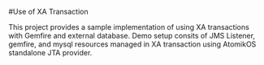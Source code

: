 #Use of XA Transaction

This project provides a sample implementation of using XA transactions with Gemfire and external database. Demo setup consits of JMS Listener, gemfire, and mysql resources managed in XA transaction using AtomikOS standalone JTA provider.